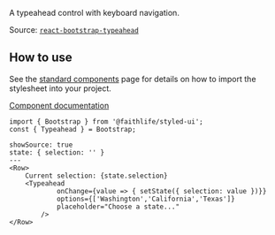 A typeahead control with keyboard navigation.

Source: [`react-bootstrap-typeahead`](https://github.com/Faithlife/react-bootstrap-typeahead)

## How to use
See the [standard components](/bootstrap/components) page for details on how to import the stylesheet into your project.

[Component documentation](https://github.com/Faithlife/react-bootstrap-typeahead/blob/master/docs/Usage.md)

```
import { Bootstrap } from '@faithlife/styled-ui';
const { Typeahead } = Bootstrap;
```

```react
showSource: true
state: { selection: '' }
---
<Row>
	Current selection: {state.selection}
	<Typeahead
			onChange={value => { setState({ selection: value })}}
			options={['Washington','California','Texas']}
			placeholder="Choose a state..."
		/>
</Row>
```
